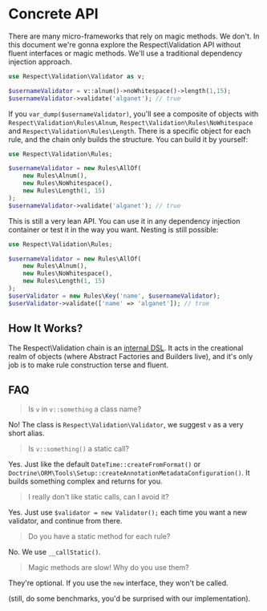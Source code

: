 # Concrete API

There are many micro-frameworks that rely on magic methods. We don't. In this
document we're gonna explore the Respect\Validation API without fluent interfaces
or magic methods. We'll use a traditional dependency injection approach.

```php
use Respect\Validation\Validator as v;

$usernameValidator = v::alnum()->noWhitespace()->length(1,15);
$usernameValidator->validate('alganet'); // true
```

If you `var_dump($usernameValidator)`, you'll see a composite of objects with
`Respect\Validation\Rules\Alnum`, `Respect\Validation\Rules\NoWhitespace` and
`Respect\Validation\Rules\Length`. There is a specific object for each rule, and
the chain only builds the structure. You can build it by yourself:

```php
use Respect\Validation\Rules;

$usernameValidator = new Rules\AllOf(
    new Rules\Alnum(),
    new Rules\NoWhitespace(),
    new Rules\Length(1, 15)
);
$usernameValidator->validate('alganet'); // true
```

This is still a very lean API. You can use it in any dependency injection
container or test it in the way you want. Nesting is still possible:

```php
use Respect\Validation\Rules;

$usernameValidator = new Rules\AllOf(
    new Rules\Alnum(),
    new Rules\NoWhitespace(),
    new Rules\Length(1, 15)
);
$userValidator = new Rules\Key('name', $usernameValidator);
$userValidator->validate(['name' => 'alganet']); // true
```

## How It Works?

The Respect\Validation chain is an
[internal DSL](http://martinfowler.com/bliki/InternalDslStyle.html).
It acts in the creational realm of objects (where Abstract Factories and Builders
live), and it's only job is to make rule construction terse and fluent.

## FAQ

> Is `v` in `v::something` a class name?

No! The class is `Respect\Validation\Validator`, we suggest `v` as a very short alias.

> Is `v::something()` a static call?

Yes. Just like the default `DateTime::createFromFormat()` or
`Doctrine\ORM\Tools\Setup::createAnnotationMetadataConfiguration()`. It builds
something complex and returns for you.

> I really don't like static calls, can I avoid it?

Yes. Just use `$validator = new Validator();` each time you want a new validator,
and continue from there.

> Do you have a static method for each rule?

No. We use `__callStatic()`.

> Magic methods are slow! Why do you use them?

They're optional. If you use the `new` interface, they won't be called.

(still, do some benchmarks, you'd be surprised with our implementation).
